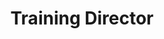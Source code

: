 ---
name: "Natalie Lord"
group: "dev board"
title: "Training Director"
graduating_year: 2025
img: "nlord.jpg"
github: "natalielordd"
email: "natalielordd@gmail.com"
pronouns: "she/her"
---
